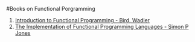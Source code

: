 #Books on Functional Porgramming

1. [Introduction to Functional Programming - Bird, Wadler](fp-book-Waldler.pdf)
2. [The Implementation of Functional Programming Languages - Simon P Jones](The-Implementation-of-Functional-Programming-Languages-SPJ.pdf)
